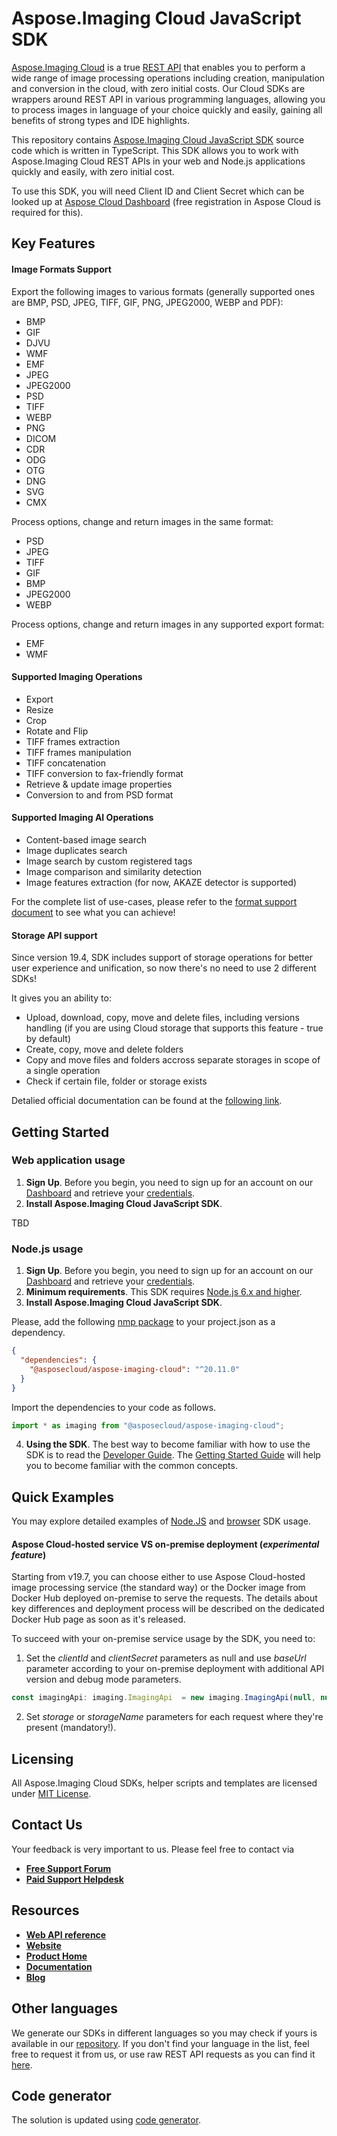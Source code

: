 # Aspose.Imaging Cloud JavaScript SDK
[Aspose.Imaging Cloud](https://products.aspose.cloud/imaging) is a true [REST API](https://apireference.aspose.cloud/imaging/) that enables you to perform a wide range of image processing operations including creation, manipulation and conversion in the cloud, with zero initial costs. Our Cloud SDKs are wrappers around REST API in various programming languages, allowing you to process images in language of your choice quickly and easily, gaining all benefits of strong types and IDE highlights. 

This repository contains [Aspose.Imaging Cloud JavaScript SDK](https://products.aspose.cloud/imaging/nodejs) source code which is written in TypeScript. This SDK allows you to work with Aspose.Imaging Cloud REST APIs in your web and Node.js applications quickly and easily, with zero initial cost.

To use this SDK, you will need Client ID and Client Secret which can be looked up at [Aspose Cloud Dashboard](https://dashboard.aspose.cloud/#/apps) (free registration in Aspose Cloud is required for this).

## Key Features
#### Image Formats Support
Export the following images to various formats (generally supported ones are BMP, PSD, JPEG, TIFF, GIF, PNG, JPEG2000, WEBP and PDF):
* BMP
* GIF
* DJVU
* WMF
* EMF
* JPEG
* JPEG2000
* PSD
* TIFF
* WEBP
* PNG
* DICOM
* CDR
* ODG
* OTG
* DNG
* SVG
* CMX

Process options, change and return images in the same format:
* PSD
* JPEG
* TIFF
* GIF
* BMP
* JPEG2000
* WEBP

Process options, change and return images in any supported export format:
* EMF
* WMF

#### Supported Imaging Operations
* Export 
* Resize
* Crop
* Rotate and Flip
* TIFF frames extraction
* TIFF frames manipulation
* TIFF concatenation
* TIFF conversion to fax-friendly format
* Retrieve & update image properties
* Conversion to and from PSD format

#### Supported Imaging AI Operations
* Content-based image search
* Image duplicates search
* Image search by custom registered tags
* Image comparison and similarity detection
* Image features extraction (for now, AKAZE detector is supported)

For the complete list of use-cases, please refer to the [format support document](https://docs.aspose.cloud/display/imagingcloud/Supported+File+Formats) to see what you can achieve!

#### Storage API support
Since version 19.4, SDK includes support of storage operations for better user experience and unification, so now there's no need to use 2 different SDKs!

It gives you an ability to:
* Upload, download, copy, move and delete files, including versions handling (if you are using Cloud storage that supports this feature - true by default)
* Create, copy, move and delete folders
* Copy and move files and folders accross separate storages in scope of a single operation
* Check if certain file, folder or storage exists

Detalied official documentation can be found at the [following link](https://docs.aspose.cloud/display/imagingcloud).

## Getting Started

### Web application usage
1. **Sign Up**. Before you begin, you need to sign up for an account on our [Dashboard](https://dashboard.aspose.cloud/) and retrieve your [credentials](https://dashboard.aspose.cloud/#/apps).
2. **Install Aspose.Imaging Cloud JavaScript SDK**.

TBD

### Node.js usage
1. **Sign Up**. Before you begin, you need to sign up for an account on our [Dashboard](https://dashboard.aspose.cloud/) and retrieve your [credentials](https://dashboard.aspose.cloud/#/apps).
2. **Minimum requirements**. This SDK requires [Node.js 6.x and higher](https://nodejs.org/download/release/).
3. **Install Aspose.Imaging Cloud JavaScript SDK**.

Please, add the following [nmp package](https://www.npmjs.com/package/@asposecloud/aspose-imaging-cloud) to your project.json as a dependency.
```json
{
  "dependencies": {
    "@asposecloud/aspose-imaging-cloud": "^20.11.0"
  }
}
```
Import the dependencies to your code as follows.
```ts
import * as imaging from "@asposecloud/aspose-imaging-cloud";
```
4. **Using the SDK**. The best way to become familiar with how to use the SDK is to read the [Developer Guide](https://docs.aspose.cloud/display/imagingcloud/Developer+Guide). The [Getting Started Guide](https://docs.aspose.cloud/display/imagingcloud/Getting+Started) will help you to become familiar with the common concepts.

## Quick Examples
You may explore detailed examples of [Node.JS](https://github.com/aspose-imaging-cloud/aspose-imaging-cloud-node/tree/master/Examples) and [browser](https://github.com/aspose-imaging-cloud/aspose-imaging-cloud-javascript/tree/master/Examples) SDK usage.

#### Aspose Cloud-hosted service VS on-premise deployment (*experimental feature*)
Starting from v19.7, you can choose either to use Aspose Cloud-hosted image processing service (the standard way) or the Docker image from Docker Hub deployed on-premise to serve the requests.
The details about key differences and deployment process will be described on the dedicated Docker Hub page as soon as it's released.

To succeed with your on-premise service usage by the SDK, you need to:
1. Set the *clientId* and *clientSecret* parameters as null and use *baseUrl* parameter according to your on-premise deployment with additional API version and debug mode parameters.
```ts
const imagingApi: imaging.ImagingApi  = new imaging.ImagingApi(null, null, "yourServiceUrl");
```
2. Set *storage* or *storageName* parameters for each request where they're present (mandatory!).

## Licensing
All Aspose.Imaging Cloud SDKs, helper scripts and templates are licensed under [MIT License](LICENSE).

## Contact Us
Your feedback is very important to us. Please feel free to contact via
+ [**Free Support Forum**](https://forum.aspose.cloud/c/imaging)
+ [**Paid Support Helpdesk**](https://helpdesk.aspose.cloud/)

## Resources
+ [**Web API reference**](https://apireference.aspose.cloud/imaging/)
+ [**Website**](https://www.aspose.cloud)
+ [**Product Home**](https://products.aspose.cloud/imaging)
+ [**Documentation**](https://docs.aspose.cloud/display/imagingcloud/Home)
+ [**Blog**](https://blog.aspose.cloud/category/aspose-products/aspose.imaging-cloud/)

## Other languages
We generate our SDKs in different languages so you may check if yours is available in our [repository](https://github.com/aspose-imaging-cloud). If you don't find your language in the list, feel free to request it from us, or use raw REST API requests as you can find it [here](https://products.aspose.cloud/imaging/curl).

## Code generator
The solution is updated using [code generator](https://github.com/aspose-imaging-cloud/aspose-imaging-cloud-codegen).
